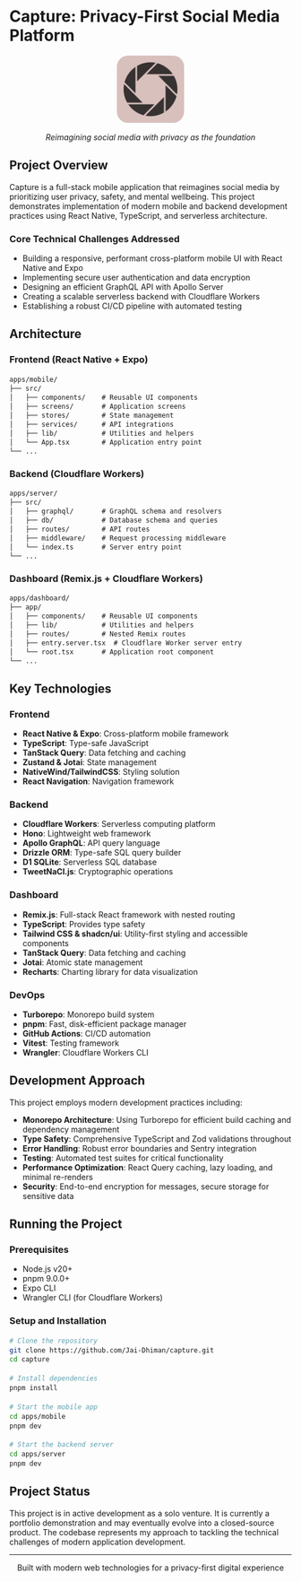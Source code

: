 # Capture: Privacy-First Social Media Platform

<div align="center">
  <img src="apps/mobile/assets/CaptureLogo.png" alt="Capture Logo" width="120" height="120" style="border-radius: 20px;">
  <p><em>Reimagining social media with privacy as the foundation</em></p>
</div>

## Project Overview

Capture is a full-stack mobile application that reimagines social media by prioritizing user privacy, safety, and mental wellbeing. This project demonstrates implementation of modern mobile and backend development practices using React Native, TypeScript, and serverless architecture.

### Core Technical Challenges Addressed

- Building a responsive, performant cross-platform mobile UI with React Native and Expo
- Implementing secure user authentication and data encryption
- Designing an efficient GraphQL API with Apollo Server
- Creating a scalable serverless backend with Cloudflare Workers
- Establishing a robust CI/CD pipeline with automated testing

## Architecture

### Frontend (React Native + Expo)

```
apps/mobile/
├── src/
│   ├── components/    # Reusable UI components
│   ├── screens/       # Application screens
│   ├── stores/        # State management
│   ├── services/      # API integrations
│   ├── lib/           # Utilities and helpers
│   └── App.tsx        # Application entry point
└── ...
```

### Backend (Cloudflare Workers)

```
apps/server/
├── src/
│   ├── graphql/       # GraphQL schema and resolvers
│   ├── db/            # Database schema and queries
│   ├── routes/        # API routes
│   ├── middleware/    # Request processing middleware
│   └── index.ts       # Server entry point
└── ...
```

### Dashboard (Remix.js + Cloudflare Workers)

```
apps/dashboard/
├── app/
│   ├── components/    # Reusable UI components
│   ├── lib/           # Utilities and helpers
│   ├── routes/        # Nested Remix routes
│   ├── entry.server.tsx  # Cloudflare Worker server entry
│   └── root.tsx       # Application root component
└── ...
```

## Key Technologies

### Frontend

- **React Native & Expo**: Cross-platform mobile framework
- **TypeScript**: Type-safe JavaScript
- **TanStack Query**: Data fetching and caching
- **Zustand & Jotai**: State management
- **NativeWind/TailwindCSS**: Styling solution
- **React Navigation**: Navigation framework

### Backend

- **Cloudflare Workers**: Serverless computing platform
- **Hono**: Lightweight web framework
- **Apollo GraphQL**: API query language
- **Drizzle ORM**: Type-safe SQL query builder
- **D1 SQLite**: Serverless SQL database
- **TweetNaCl.js**: Cryptographic operations

### Dashboard

- **Remix.js**: Full-stack React framework with nested routing
- **TypeScript**: Provides type safety
- **Tailwind CSS & shadcn/ui**: Utility-first styling and accessible components
- **TanStack Query**: Data fetching and caching
- **Jotai**: Atomic state management
- **Recharts**: Charting library for data visualization

### DevOps

- **Turborepo**: Monorepo build system
- **pnpm**: Fast, disk-efficient package manager
- **GitHub Actions**: CI/CD automation
- **Vitest**: Testing framework
- **Wrangler**: Cloudflare Workers CLI

## Development Approach

This project employs modern development practices including:

- **Monorepo Architecture**: Using Turborepo for efficient build caching and dependency management
- **Type Safety**: Comprehensive TypeScript and Zod validations throughout
- **Error Handling**: Robust error boundaries and Sentry integration
- **Testing**: Automated test suites for critical functionality
- **Performance Optimization**: React Query caching, lazy loading, and minimal re-renders
- **Security**: End-to-end encryption for messages, secure storage for sensitive data

## Running the Project

### Prerequisites

- Node.js v20+
- pnpm 9.0.0+
- Expo CLI
- Wrangler CLI (for Cloudflare Workers)

### Setup and Installation

```bash
# Clone the repository
git clone https://github.com/Jai-Dhiman/capture.git
cd capture

# Install dependencies
pnpm install

# Start the mobile app
cd apps/mobile
pnpm dev

# Start the backend server
cd apps/server
pnpm dev
```

## Project Status

This project is in active development as a solo venture. It is currently a portfolio demonstration and may eventually evolve into a closed-source product. The codebase represents my approach to tackling the technical challenges of modern application development.

---

<div align="center">
  <p>Built with modern web technologies for a privacy-first digital experience</p>
</div>
